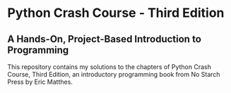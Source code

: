 # Python Crash Course - Third Edition

## A Hands-On, Project-Based Introduction to Programming

This repository contains my solutions to the chapters of Python Crash Course, Third Edition, an introductory programming book from No Starch Press by Eric Matthes.
